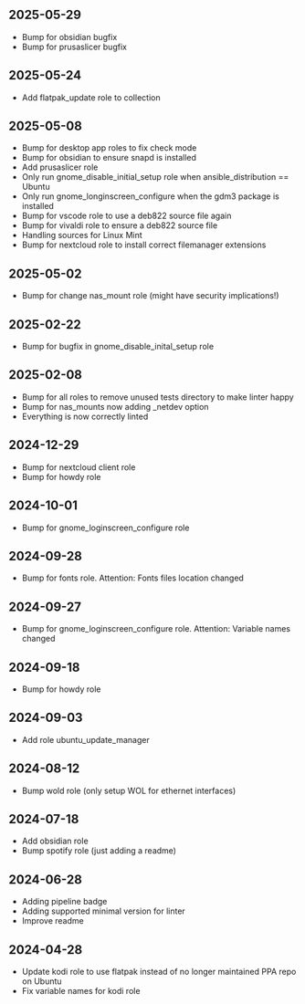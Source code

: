 ## 2025-05-29
* Bump for obsidian bugfix
* Bump for prusaslicer bugfix

## 2025-05-24
* Add flatpak_update role to collection

## 2025-05-08
* Bump for desktop app roles to fix check mode
* Bump for obsidian to ensure snapd is installed
* Add prusaslicer role
* Only run gnome_disable_initial_setup role when ansible_distribution == Ubuntu
* Only run gnome_longinscreen_configure when the gdm3 package is installed
* Bump for vscode role to use a deb822 source file again
* Bump for vivaldi role to ensure a deb822 source file
* Handling sources for Linux Mint
* Bump for nextcloud role to install correct filemanager extensions

## 2025-05-02
* Bump for change nas_mount role (might have security implications!)

## 2025-02-22
* Bump for bugfix in gnome_disable_inital_setup role

## 2025-02-08
* Bump for all roles to remove unused tests directory to make linter happy
* Bump for nas_mounts now adding _netdev option
* Everything is now correctly linted

## 2024-12-29
* Bump for nextcloud client role
* Bump for howdy role

## 2024-10-01
* Bump for gnome_loginscreen_configure role

## 2024-09-28
* Bump for fonts role. Attention: Fonts files location changed

## 2024-09-27
* Bump for gnome_loginscreen_configure role. Attention: Variable names changed

## 2024-09-18
* Bump for howdy role

## 2024-09-03
* Add role ubuntu_update_manager

## 2024-08-12
* Bump wold role (only setup WOL for ethernet interfaces)

## 2024-07-18
* Add obsidian role
* Bump spotify role (just adding a readme)

## 2024-06-28
* Adding pipeline badge
* Adding supported minimal version for linter
* Improve readme

## 2024-04-28
* Update kodi role to use flatpak instead of no longer maintained PPA repo on Ubuntu
* Fix variable names for kodi role

